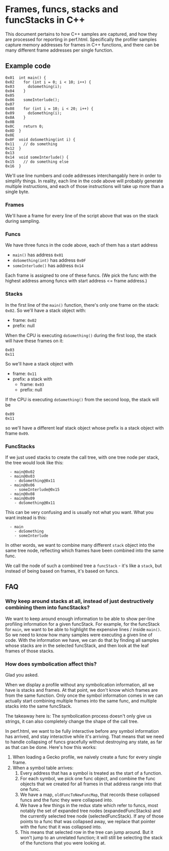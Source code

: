 # Frames, funcs, stacks and funcStacks in C++

This document pertains to how C++ samples are captured, and how they are processed for reporting in perf.html. Specifically the profiler samples capture memory addresses for frames in C++ functions, and there can be many different frame addresses per single function.

## Example code

```
0x01  int main() {
0x02    for (int i = 0; i < 10; i++) {
0x03      doSomething(i);
0x04    }
0x05  
0x06    someInterlude();
0x07  
0x08    for (int i = 10; i < 20; i++) {
0x09      doSomething(i);
0x0A    }
0x0B  
0x0C    return 0;
0x0D  }
0x0E  
0x0F  void doSomething(int i) {
0x11    // do something
0x12  }
0x13  
0x14  void someInterlude() {
0x15    // do something else
0x16  }
```

We'll use line numbers and code addresses interchangably here in order to simplify things. In reality, each line in the code above will probably generate multiple instructions, and each of those instructions will take up more than a single byte.

### Frames

We'll have a frame for every line of the script above that was on the stack during sampling.

### Funcs

We have three funcs in the code above, each of them has a start address

  - `main()` has address `0x01`
  - `doSomething(int)` has address `0x0F`
  - `someInterlude()` has address `0x14`

Each frame is assigned to one of these funcs. (We pick the func with the highest address among funcs with start address <= frame address.)

### Stacks

In the first line of the `main()` function, there's only one frame on the stack: `0x02`. So we'll have a stack object with:

 - frame: `0x02`
 - prefix: null

When the CPU is executing `doSomething()` during the first loop, the stack will have these frames on it:

```
0x03
0x11
```

So we'll have a stack object with

 - frame: `0x11`
 - prefix: a stack with
   - frame: `0x03`
   - prefix: null

If the CPU is executing `doSomething()` from the second loop, the stack will be

```
0x09
0x11
```

so we'll have a different leaf stack object whose prefix is a stack object with frame `0x09`.

### FuncStacks

If we just used stacks to create the call tree, with one tree node per stack, the tree would look like this:

```
  - main@0x02
  - main@0x03
    - doSomething@0x11
  - main@0x06
    - someInterlude@0x15
  - main@0x08
  - main@0x09
    - doSomething@0x11
```

This can be very confusing and is usually not what you want. What you want instead is this:

```
  - main
    - doSomething
    - someInterlude
```

In other words, we want to combine many different `stack` object into the same tree node, reflecting which frames have been combined into the same func.

We call the node of such a combined tree a `funcStack` - it's like a `stack`, but instead of being based on frames, it's based on funcs.

## FAQ

### Why keep around stacks at all, instead of just destructively combining them into funcStacks?

We want to keep around enough information to be able to show per-line profiling information for a given funcStack. For example, for the funcStack for `main`, we want to be able to highlight the expensive lines / inside `main()`. So we need to know how many samples were executing a given line of code. With the information we have, we can do that by finding all samples whose stacks are in the selected funcStack, and then look at the leaf frames of those stacks.

### How does symbolication affect this?

Glad you asked.

When we display a profile without any symbolication information, all we have is stacks and frames. At that point, we don't know which frames are from the same function. Only once the symbol information comes in we can actually start combining multiple frames into the same func, and multiple stacks into the same funcStack.

The takeaway here is: The symbolication process doesn't only give us strings, it can also completely change the shape of the call tree.

In perf.html, we want to be fully interactive before any symbol information has arrived, and stay interactive while it's arriving. That means that we need to handle collapsing of funcs gracefully without destroying any state, as far as that can be done. Here's how this works:

 1. When loading a Gecko profile, we naively create a func for every single frame.
 2. When a symbol table arrives:
    1. Every address that has a symbol is treated as the start of a function.
    2. For each symbol, we pick one func object, and combine the func objects that we created for all frames in that address range into that one func.
    3. We have a map, `oldFuncToNewFuncMap`, that records these collapsed funcs and the func they were collapsed into.
    4. We have a few things in the redux state which refer to funcs, most notably the set of expanded tree nodes (expandedFuncStacks) and the currently selected tree node (selectedFuncStack). If any of those points to a func that was collapsed away, we replace that pointer with the func that it was collapsed into.
    5. This means that selected row in the tree can jump around. But it won't jump to an unrelated function; it will still be selecting the stack of the functions that you were looking at.

